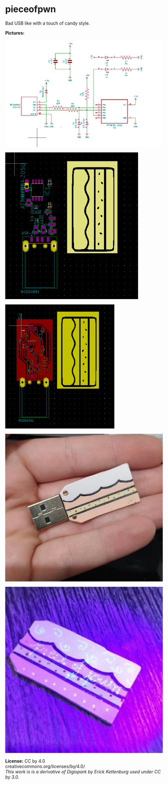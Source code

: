 # pieceofpwn
Bad USB like with a touch of candy style.

**Pictures:**

![alt text](https://raw.githubusercontent.com/nutc4k3/pieceofpwn/master/pieceofpwn_sch.png.png "Schematics")

![alt text](https://raw.githubusercontent.com/nutc4k3/pieceofpwn/master/pieceofpwn_pcb.png "Components")

![alt text](https://raw.githubusercontent.com/nutc4k3/pieceofpwn/master/pieceofpwn_pcb_cu.png.png "Copper layer PCB")

![alt text](https://raw.githubusercontent.com/nutc4k3/pieceofpwn/master/piece%20of%20pwn.png "Painted back side")

![alt text](https://raw.githubusercontent.com/nutc4k3/pieceofpwn/master/glowing.png "With glowing paint")

**License:** CC by 4.0\
creativecommons.org/licenses/by/4.0/\
_This work is is a derivative of Digispark by Erick Kettenburg used under CC by 3.0._
